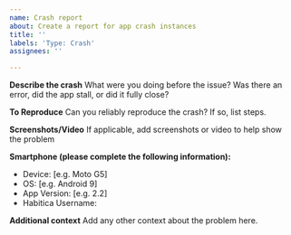 ```yaml
---
name: Crash report
about: Create a report for app crash instances
title: ''
labels: 'Type: Crash'
assignees: ''

---
```


**Describe the crash**
What were you doing before the issue? Was there an error, did the app stall, or did it fully close?

**To Reproduce**
Can you reliably reproduce the crash? If so, list steps.

**Screenshots/Video**
If applicable, add screenshots or video to help show the problem

**Smartphone (please complete the following information):**
 - Device: [e.g. Moto G5]
 - OS: [e.g. Android 9]
 - App Version: [e.g. 2.2]
 - Habitica Username: 

**Additional context**
Add any other context about the problem here.
